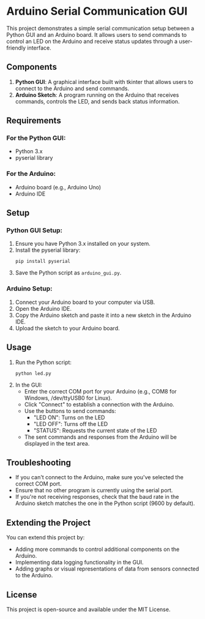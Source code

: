 # Arduino Serial Communication GUI

This project demonstrates a simple serial communication setup between a Python GUI and an Arduino board. It allows users to send commands to control an LED on the Arduino and receive status updates through a user-friendly interface.

## Components

1. **Python GUI**: A graphical interface built with tkinter that allows users to connect to the Arduino and send commands.
2. **Arduino Sketch**: A program running on the Arduino that receives commands, controls the LED, and sends back status information.

## Requirements

### For the Python GUI:
- Python 3.x
- pyserial library

### For the Arduino:
- Arduino board (e.g., Arduino Uno)
- Arduino IDE

## Setup

### Python GUI Setup:
1. Ensure you have Python 3.x installed on your system.
2. Install the pyserial library:
   ```
   pip install pyserial
   ```
3. Save the Python script as `arduino_gui.py`.

### Arduino Setup:
1. Connect your Arduino board to your computer via USB.
2. Open the Arduino IDE.
3. Copy the Arduino sketch and paste it into a new sketch in the Arduino IDE.
4. Upload the sketch to your Arduino board.

## Usage

1. Run the Python script:
   ```
   python led.py
   ```
2. In the GUI:
   - Enter the correct COM port for your Arduino (e.g., COM8 for Windows, /dev/ttyUSB0 for Linux).
   - Click "Connect" to establish a connection with the Arduino.
   - Use the buttons to send commands:
     - "LED ON": Turns on the LED
     - "LED OFF": Turns off the LED
     - "STATUS": Requests the current state of the LED
   - The sent commands and responses from the Arduino will be displayed in the text area.

## Troubleshooting

- If you can't connect to the Arduino, make sure you've selected the correct COM port.
- Ensure that no other program is currently using the serial port.
- If you're not receiving responses, check that the baud rate in the Arduino sketch matches the one in the Python script (9600 by default).

## Extending the Project

You can extend this project by:
- Adding more commands to control additional components on the Arduino.
- Implementing data logging functionality in the GUI.
- Adding graphs or visual representations of data from sensors connected to the Arduino.

## License

This project is open-source and available under the MIT License.